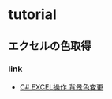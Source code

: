 # tutorial
## エクセルの色取得
### link
- [C# EXCEL操作 背景色変更](https://hironimo.com/prog/c-sharp/c-excel-color/)
